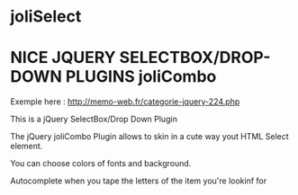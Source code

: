 joliSelect
==========

NICE JQUERY SELECTBOX/DROP-DOWN PLUGINS
joliCombo
=========

Exemple here : http://memo-web.fr/categorie-jquery-224.php

This is a jQuery SelectBox/Drop Down Plugin

The jQuery joliCombo Plugin allows to skin in a cute way yout HTML Select element.

You can choose colors of fonts and background.

Autocomplete when you tape the letters of the item you're lookinf for 

